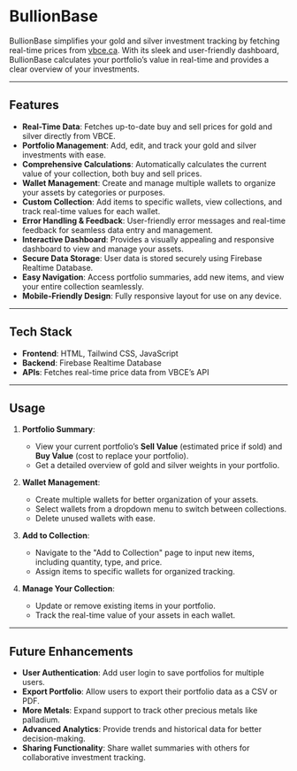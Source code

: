 # BullionBase

BullionBase simplifies your gold and silver investment tracking by fetching real-time prices from [vbce.ca](https://vbce.ca). With its sleek and user-friendly dashboard, BullionBase calculates your portfolio’s value in real-time and provides a clear overview of your investments.

---

## Features
- **Real-Time Data**: Fetches up-to-date buy and sell prices for gold and silver directly from VBCE.
- **Portfolio Management**: Add, edit, and track your gold and silver investments with ease.
- **Comprehensive Calculations**: Automatically calculates the current value of your collection, both buy and sell prices.
- **Wallet Management**: Create and manage multiple wallets to organize your assets by categories or purposes.
- **Custom Collection**: Add items to specific wallets, view collections, and track real-time values for each wallet.
- **Error Handling & Feedback**: User-friendly error messages and real-time feedback for seamless data entry and management.
- **Interactive Dashboard**: Provides a visually appealing and responsive dashboard to view and manage your assets.
- **Secure Data Storage**: User data is stored securely using Firebase Realtime Database.
- **Easy Navigation**: Access portfolio summaries, add new items, and view your entire collection seamlessly.
- **Mobile-Friendly Design**: Fully responsive layout for use on any device.

---

## Tech Stack
- **Frontend**: HTML, Tailwind CSS, JavaScript
- **Backend**: Firebase Realtime Database
- **APIs**: Fetches real-time price data from VBCE’s API

---

## Usage
1. **Portfolio Summary**:
   - View your current portfolio’s **Sell Value** (estimated price if sold) and **Buy Value** (cost to replace your portfolio).
   - Get a detailed overview of gold and silver weights in your portfolio.

2. **Wallet Management**:
   - Create multiple wallets for better organization of your assets.
   - Select wallets from a dropdown menu to switch between collections.
   - Delete unused wallets with ease.

3. **Add to Collection**:
   - Navigate to the "Add to Collection" page to input new items, including quantity, type, and price.
   - Assign items to specific wallets for organized tracking.

4. **Manage Your Collection**:
   - Update or remove existing items in your portfolio.
   - Track the real-time value of your assets in each wallet.

---

## Future Enhancements
- **User Authentication**: Add user login to save portfolios for multiple users.
- **Export Portfolio**: Allow users to export their portfolio data as a CSV or PDF.
- **More Metals**: Expand support to track other precious metals like palladium.
- **Advanced Analytics**: Provide trends and historical data for better decision-making.
- **Sharing Functionality**: Share wallet summaries with others for collaborative investment tracking.
